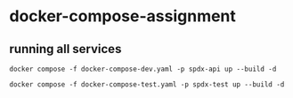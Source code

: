 # docker-compose-assignment

## running all services

```shell
docker compose -f docker-compose-dev.yaml -p spdx-api up --build -d
```

```shell
docker compose -f docker-compose-test.yaml -p spdx-test up --build -d 